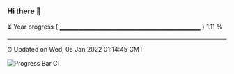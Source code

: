 ### Hi there 👋

⏳ Year progress { ▁▁▁▁▁▁▁▁▁▁▁▁▁▁▁▁▁▁▁▁▁▁▁▁▁▁▁▁▁▁ } 1.11 %

---

⏰ Updated on Wed, 05 Jan 2022 01:14:45 GMT

![Progress Bar CI](https://github.com/ZhaoGui/ZhaoGui/workflows/Progress%20Bar%20CI/badge.svg)
